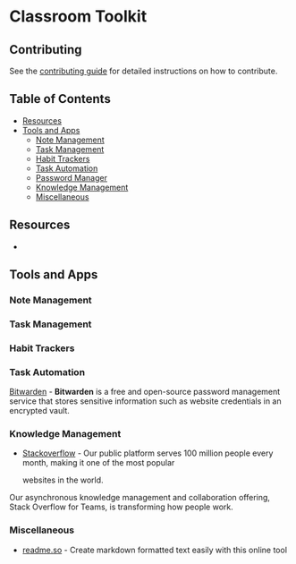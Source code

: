 # Classroom Toolkit

## Contributing

See the [contributing guide](CONTRIBUTING.md) for detailed instructions on how to contribute.

## Table of Contents

- [Resources](#resources)
- [Tools and Apps](#tools-and-apps)
  - [Note Management](#note-management)
  - [Task Management](#task-management)
  - [Habit Trackers](#habit-trackers)
  - [Task Automation](#task-automation)
  - [Password Manager](#password-manager)
  - [Knowledge Management](#knowledge-management)
  - [Miscellaneous](#miscellaneous)

## Resources 
- 

## Tools and Apps

### Note Management

### Task Management

### Habit Trackers

### Task Automation

[Bitwarden](https://bitwarden.com/) - **Bitwarden** is a free and open-source password management service that stores sensitive information such as website credentials in an encrypted vault.

### Knowledge Management 

- [Stackoverflow](https://stackoverflow.co/explore-teams/) -  Our public platform serves 100 million people every month, making it one of the most popular 

   websites in the world.

Our asynchronous knowledge management and collaboration offering, Stack Overflow for Teams, is transforming how people work. 

### Miscellaneous

- [readme.so](https://readme.so/editor) - Create markdown formatted text easily with this online tool
 
